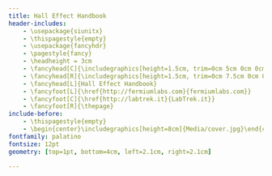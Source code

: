 ```yaml
---
title: Hall Effect Handbook
header-includes:
    - \usepackage{siunitx}
    - \thispagestyle{empty} 
    - \usepackage{fancyhdr}
    - \pagestyle{fancy}
    - \headheight = 3cm
    - \fancyhead[C]{\includegraphics[height=1.5cm, trim=0cm 5cm 0cm 0cm]{Media/logo_labtrek.png}}
    - \fancyhead[R]{\includegraphics[height=1.5cm, trim=0cm 7.5cm 0cm 0cm]{Media/logo.eps}}
    - \fancyhead[L]{Hall Effect Handbook}
    - \fancyfoot[L]{\href{http://fermiumlabs.com}{fermiumlabs.com}}
    - \fancyfoot[C]{\href{http://labtrek.it}{LabTrek.it}}
    - \fancyfoot[R]{\thepage}
include-before:
    - \thispagestyle{empty}
    - \begin{center}\includegraphics[height=8cm]{Media/cover.jpg}\end{center}
fontfamily: palatino
fontsize: 12pt
geometry: [top=1pt, bottom=4cm, left=2.1cm, right=2.1cm]

---
```


<!--
Copyright (C)  2016  Labtrek & Fermium LABS.
Permission is granted to copy, distribute and/or modify this document
under the terms of the GNU Free Documentation License, Version 1.3
or any later version published by the Free Software Foundation;
with the Invariant Sections being "Authorship", no Front-Cover Texts, and no Back-Cover Texts.
A copy of the license is included in the section entitled "GNU
Free Documentation License".
-->

<!-- ################################
to compile this document you need pandoc with pandoc-eqnos, pandoc-fignos and pandoc-tablenos filters
http://pandoc.org
https://github.com/tomduck/pandoc-eqnos
https://github.com/tomduck/pandoc-tablenos
https://github.com/tomduck/pandoc-fignos

Original paper by Giacomo Torzo of LabTrek
Revision and new technical documentation by Davide Bortolami of Fermium LABS

  
http://labtrek.it
https://fermiumlabs.com



################################ --> 
